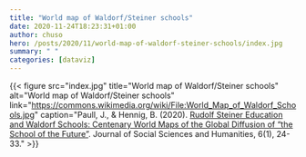 ```yaml
---
title: "World map of Waldorf/Steiner schools"
date: 2020-11-24T18:23:31+01:00
author: chuso
hero: /posts/2020/11/world-map-of-waldorf-steiner-schools/index.jpg
summary: " "
categories: [dataviz]
---
```


{{< figure src="index.jpg" title="World map of Waldorf/Steiner schools" alt="World map of Waldorf/Steiner schools" link="https://commons.wikimedia.org/wiki/File:World_Map_of_Waldorf_Schools.jpg" caption="Paull, J., & Hennig, B. (2020). [Rudolf Steiner Education and Waldorf Schools: Centenary World Maps of the Global Diffusion of “the School of the Future”](https://www.academia.edu/42039133/Rudolf_Steiner_Education_and_Waldorf_Schools_Centenary_World_Maps_of_the_Global_Diffusion_of_The_School_of_the_Future_). Journal of Social Sciences and Humanities, 6(1), 24-33." >}}
